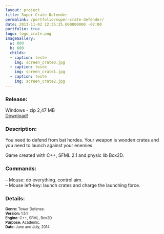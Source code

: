 ```yaml
---
layout: project
title: Super Crate Defender
permalink: /portfolio/super-crate-defender/
date: 2013-11-02 22:35:25.000000000 -02:00
portfolio: true
logo: logo_crate.png
imageGallery:
  w: 800
  h: 600
  childs:
  - caption: teste
    img: screen_crate0.jpg
  - caption: teste
    img: screen_crate1.jpg
  - caption: teste
    img: screen_crate2.jpg
---
```


 <span/>

### Release:

<div class="box">
Windows - zip 2,47 MB
<a href="https://dl.dropboxusercontent.com/u/90839850/Games/supercratedefender151.zip" target="_blank">
<div class="box-link">
Download!
</div>
</a>
</div>

### Description:

You need to defend  from bat hordes. Your weapon is wooden crates and you need to launch against your enemies.

Game created with C++, SFML 2.1 and physic lib Box2D.

### Commands:

– Mouse: do everything. control aim.<br>
– Mouse left-key: launch crates and charge the launching force.<br>

### Details:
<p style="font-size:0.8em">
<strong>Genre:</strong> Tower Defense.<br>
<strong>Version:</strong> 1.5.1<br>
<strong>Engine:</strong> C++, SFML, Box2D<br>
<strong>Purpose:</strong> Academic.<br>
<strong>Date:</strong> June and July, 2014.<br>
</p>
